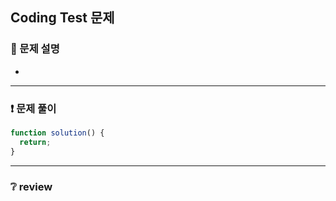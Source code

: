 ## Coding Test 문제

### 📌 문제 설명

-

---

### ❗ 문제 풀이

```javascript
function solution() {
  return;
}
```

---

### ❔ review
